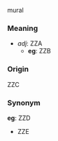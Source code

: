 mural
### Meaning
+ _adj_: ZZA
    + __eg__: ZZB

### Origin

ZZC

### Synonym

__eg__: ZZD

+ ZZE


